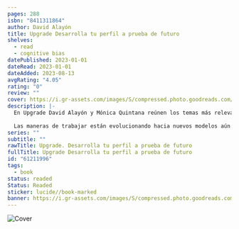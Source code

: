 ```yaml
---
pages: 288
isbn: "8411311864"
author: David Alayón
title: Upgrade Desarrolla tu perfil a prueba de futuro
shelves:
  - read
  - cognitive bias
datePublished: 2023-01-01
dateRead: 2023-01-01
dateAdded: 2023-08-13
avgRating: "4.05"
rating: "0"
review: ""
cover: https://i.gr-assets.com/images/S/compressed.photo.goodreads.com/books/1654171572l/61211996._SX318_.jpg
description: |-
  En Upgrade David Alayón y Mónica Quintana reúnen los temas más relevantes que definen el futuro profesional para dar respuesta en el presente a estas y otras cuestiones clave que te ayudarán a convertirte en el profesional que quieres ser, ahorrándote años de búsqueda de información, de realizar conexiones entre distintas disciplinas o de construir una extensa bibliografía.  
    
  Las maneras de trabajar están evolucionando hacia nuevos modelos aún por vislumbrar y muchas habilidades se quedan obsoletas en apenas unos pocos años. Este libro te ofrece la posibilidad de diseñar tu propio camino de aprendizaje y de dibujar tu ruta personal de desarrollo, en la que tú eres el protagonista.
series: ""
subtitle: ""
rawTitle: Upgrade. Desarrolla tu perfil a prueba de futuro
fullTitle: Upgrade Desarrolla tu perfil a prueba de futuro
id: "61211996"
tags:
  - book
status: readed
Status: Readed
sticker: lucide//book-marked
banner: https://i.gr-assets.com/images/S/compressed.photo.goodreads.com/books/1654171572l/61211996._SX318_.jpg
---
```

![Cover](https:&#x2F;&#x2F;i.gr-assets.com&#x2F;images&#x2F;S&#x2F;compressed.photo.goodreads.com&#x2F;books&#x2F;1654171572l&#x2F;61211996._SX318_.jpg)
